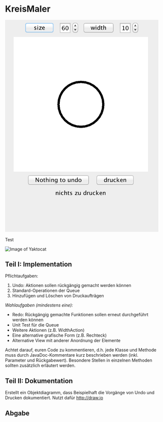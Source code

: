 # KreisMaler

![Die GUI](img/gui.png)

Test

![Image of Yaktocat](https://octodex.github.com/images/yaktocat.png)

## Teil I: Implementation

Pflichtaufgaben:
1. Undo: Aktionen sollen rückgängig gemacht werden können
2. Standard-Operationen der Queue
3. Hinzufügen und Löschen von Druckaufträgen

*Wahlaufgaben (mindestens eine):*
* Redo: Rückgängig gemachte Funktionen sollen erneut durchgeführt werden können
* Unit Test für die Queue
* Weitere Aktionen (z.B. WidthAction)
* Eine alternative grafische Form (z.B. Rechteck)
* Alternative View mit anderer Anordnung der Elemente

Achtet darauf, euren Code zu kommentieren, d.h. jede Klasse und Methode muss durch JavaDoc-Kommentare kurz beschrieben werden (inkl. Parameter und Rückgabewert). Besondere Stellen in einzelnen Methoden sollten zusätzlich erläutert werden.

## Teil II: Dokumentation
Erstellt ein Objektdiagramm, dass Beispielhaft die Vorgänge von Undo und Drucken dokumentiert. Nutzt dafür http://draw.io 

## Abgabe
